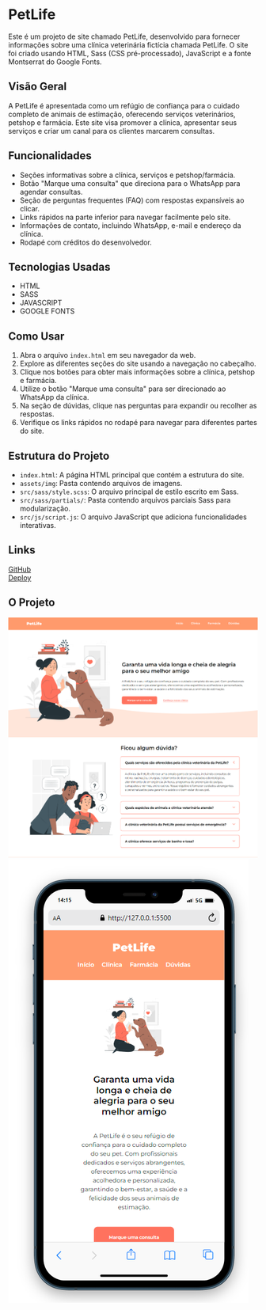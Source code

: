 # PetLife

<p>Este é um projeto de site chamado PetLife, desenvolvido para fornecer informações sobre uma clínica veterinária fictícia chamada PetLife. O site foi criado usando HTML, Sass (CSS pré-processado), JavaScript e a fonte Montserrat do Google Fonts.</p>

## Visão Geral

<p>A PetLife é apresentada como um refúgio de confiança para o cuidado completo de animais de estimação, oferecendo serviços veterinários, petshop e farmácia. Este site visa promover a clínica, apresentar seus serviços e criar um canal para os clientes marcarem consultas.</p>

## Funcionalidades

* Seções informativas sobre a clínica, serviços e petshop/farmácia.
* Botão "Marque uma consulta" que direciona para o WhatsApp para agendar consultas.
* Seção de perguntas frequentes (FAQ) com respostas expansíveis ao clicar.
* Links rápidos na parte inferior para navegar facilmente pelo site.
* Informações de contato, incluindo WhatsApp, e-mail e endereço da clínica.
* Rodapé com créditos do desenvolvedor.

## Tecnologias Usadas 

* HTML
* SASS
* JAVASCRIPT
* GOOGLE FONTS 

## Como Usar 

1. Abra o arquivo `index.html` em seu navegador da web.
2. Explore as diferentes seções do site usando a navegação no cabeçalho.
3. Clique nos botões para obter mais informações sobre a clínica, petshop e farmácia.
4. Utilize o botão "Marque uma consulta" para ser direcionado ao WhatsApp da clínica.
5. Na seção de dúvidas, clique nas perguntas para expandir ou recolher as respostas.
6. Verifique os links rápidos no rodapé para navegar para diferentes partes do site.

## Estrutura do Projeto

* `index.html`: A página HTML principal que contém a estrutura do site.
* `assets/img`: Pasta contendo arquivos de imagens.
* `src/sass/style.scss`: O arquivo principal de estilo escrito em Sass.
* `src/sass/partials/`: Pasta contendo arquivos parciais Sass para modularização.
* `src/js/script.js`: O arquivo JavaScript que adiciona funcionalidades interativas.

## Links

[GitHub](https://github.com/manoelarcanjo/LandingPage-PetLife) <br>
[Deploy](https://landingpagepetlife.vercel.app)

## O Projeto

<img src="assets/img/inicio.png"></img>
<img src="assets/img/duvidas.png"></img>
<img src="assets/img/phone.png"></img>